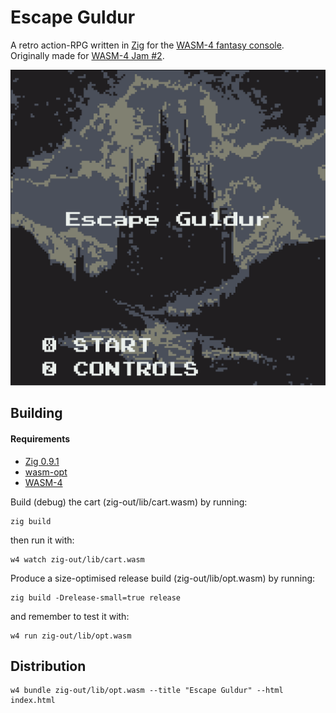 # Escape Guldur

A retro action-RPG written in [Zig](https://ziglang.org/) for the [WASM-4 fantasy console](https://wasm4.org/). Originally made for [WASM-4 Jam #2](https://itch.io/jam/wasm4-v2).

![title screen image](assets/images/title_screen_capture.png)

## Building

#### Requirements
- [Zig 0.9.1](https://github.com/ziglang/zig/releases/tag/0.9.1)
- [wasm-opt](https://www.npmjs.com/package/wasm-opt)
- [WASM-4](https://wasm4.org/)

Build (debug) the cart (zig-out/lib/cart.wasm) by running:

```shell
zig build
```

then run it with:

```shell
w4 watch zig-out/lib/cart.wasm
```

Produce a size-optimised release build (zig-out/lib/opt.wasm) by running:

```shell
zig build -Drelease-small=true release
```

and remember to test it with:

```shell
w4 run zig-out/lib/opt.wasm
```

## Distribution

```shell
w4 bundle zig-out/lib/opt.wasm --title "Escape Guldur" --html index.html

```
